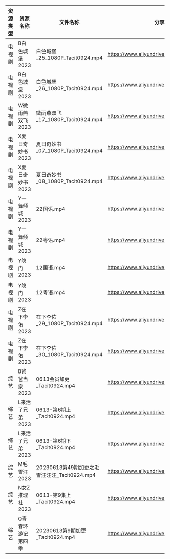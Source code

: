 | 资源类型 | 资源名称       | 文件名称                               | 分享链接                                      | 更新时间       |
| ---- | ---------- | ---------------------------------- | ----------------------------------------- | ---------- |
| 电视剧  | B白色城堡2023  | 白色城堡_25_1080P_Tacit0924.mp4        | https://www.aliyundrive.com/s/RaWxk24QWV6 | 2023-06-14 |
| 电视剧  | B白色城堡2023  | 白色城堡_26_1080P_Tacit0924.mp4        | https://www.aliyundrive.com/s/RaWxk24QWV6 | 2023-06-14 |
| 电视剧  | W微雨燕双飞2023 | 微雨燕双飞_17_1080P_Tacit0924.mp4       | https://www.aliyundrive.com/s/Uvq8Q8wJXgg | 2023-06-14 |
| 电视剧  | X夏日奇妙书2023 | 夏日奇妙书_07_1080P_Tacit0924.mp4       | https://www.aliyundrive.com/s/x7rCFpAvm6R | 2023-06-14 |
| 电视剧  | X夏日奇妙书2023 | 夏日奇妙书_08_1080P_Tacit0924.mp4       | https://www.aliyundrive.com/s/x7rCFpAvm6R | 2023-06-14 |
| 电视剧  | Y一舞倾城2023  | 22国语.mp4                           | https://www.aliyundrive.com/s/rJHcZFVa1Tf | 2023-06-14 |
| 电视剧  | Y一舞倾城2023  | 22粤语.mp4                           | https://www.aliyundrive.com/s/rJHcZFVa1Tf | 2023-06-14 |
| 电视剧  | Y隐门2023    | 12国语.mp4                           | https://www.aliyundrive.com/s/3hQ1KUe4HeE | 2023-06-14 |
| 电视剧  | Y隐门2023    | 12粤语.mp4                           | https://www.aliyundrive.com/s/3hQ1KUe4HeE | 2023-06-14 |
| 电视剧  | Z在下李佑2023  | 在下李佑_29_1080P_Tacit0924.mp4        | https://www.aliyundrive.com/s/XDyqjGPExFg | 2023-06-14 |
| 电视剧  | Z在下李佑2023  | 在下李佑_30_1080P_Tacit0924.mp4        | https://www.aliyundrive.com/s/XDyqjGPExFg | 2023-06-14 |
| 综艺   | B爸爸当家2023  | 0613会员加更_Tacit0924.mp4             | https://www.aliyundrive.com/s/SqHa3g1TkvY | 2023-06-14 |
| 综艺   | L来活了兄弟2023 | 0613-第6期上_Tacit0924.mp4            | https://www.aliyundrive.com/s/84p43QwL9GW | 2023-06-14 |
| 综艺   | L来活了兄弟2023 | 0613-第6期下_Tacit0924.mp4            | https://www.aliyundrive.com/s/84p43QwL9GW | 2023-06-14 |
| 综艺   | M毛雪汪2023   | 20230613第49期加更之毛雪汪汪汪_Tacit0924.mp4 | https://www.aliyundrive.com/s/asPqfgPRqAg | 2023-06-14 |
| 综艺   | N女Z推理社2023 | 0613-第9集上_Tacit0924.mp4            | https://www.aliyundrive.com/s/RA6dKYNxzLz | 2023-06-14 |
| 综艺   | Q青春环游记第四季  | 20230613第9期加更_Tacit0924.mp4        | https://www.aliyundrive.com/s/YcPwXPmrXec | 2023-06-14 |
